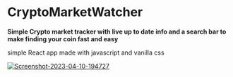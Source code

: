 # CryptoMarketWatcher

**Simple Crypto market tracker with live up to date info and a search bar to make finding your coin fast and easy**

simple React app made with javascript and vanilla css


<a href="https://ibb.co/1Z2V5Tv"><img src="https://i.ibb.co/R2Hnmcv/Screenshot-2023-04-10-194727.png" alt="Screenshot-2023-04-10-194727" border="0"></a>
